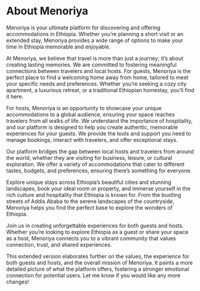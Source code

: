 # About Menoriya

Menoriya is your ultimate platform for discovering and offering accommodations in Ethiopia. Whether you’re planning a short visit or an extended stay, Menoriya provides a wide range of options to make your time in Ethiopia memorable and enjoyable.

At Menoriya, we believe that travel is more than just a journey; it’s about creating lasting memories. We are committed to fostering meaningful connections between travelers and local hosts. For guests, Menoriya is the perfect place to find a welcoming home away from home, tailored to meet your specific needs and preferences. Whether you’re seeking a cozy city apartment, a luxurious retreat, or a traditional Ethiopian homestay, you’ll find it here.

For hosts, Menoriya is an opportunity to showcase your unique accommodations to a global audience, ensuring your space reaches travelers from all walks of life. We understand the importance of hospitality, and our platform is designed to help you create authentic, memorable experiences for your guests. We provide the tools and support you need to manage bookings, interact with travelers, and offer exceptional stays.

Our platform bridges the gap between local hosts and travelers from around the world, whether they are visiting for business, leisure, or cultural exploration. We offer a variety of accommodations that cater to different tastes, budgets, and preferences, ensuring there’s something for everyone.

Explore unique stays across Ethiopia’s beautiful cities and stunning landscapes, book your ideal room or property, and immerse yourself in the rich culture and hospitality that Ethiopia is known for. From the bustling streets of Addis Ababa to the serene landscapes of the countryside, Menoriya helps you find the perfect base to explore the wonders of Ethiopia.

Join us in creating unforgettable experiences for both guests and hosts. Whether you’re looking to explore Ethiopia as a guest or share your space as a host, Menoriya connects you to a vibrant community that values connection, trust, and shared experiences.

This extended version elaborates further on the values, the experience for both guests and hosts, and the overall mission of Menoriya. It paints a more detailed picture of what the platform offers, fostering a stronger emotional connection for potential users. Let me know if you would like any more changes!